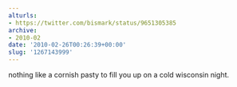 ```yaml
---
alturls:
- https://twitter.com/bismark/status/9651305385
archive:
- 2010-02
date: '2010-02-26T00:26:39+00:00'
slug: '1267143999'
---
```


nothing like a cornish pasty to fill you up on a cold wisconsin night.

